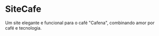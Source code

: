 # SiteCafe
 Um site elegante e funcional para o café "Cafena", combinando amor por café e tecnologia.
